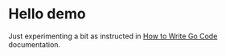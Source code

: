 # Hello demo <!-- omit in toc -->

Just experimenting a bit as instructed in [How to Write Go Code](https://golang.org/doc/code.html) documentation.

